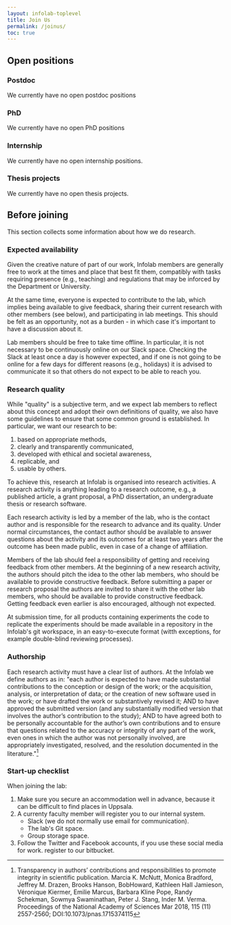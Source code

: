 ```yaml
---
layout: infolab-toplevel
title: Join Us
permalink: /joinus/
toc: true
---
```


## Open positions

### Postdoc

We currently have no open postdoc positions

### PhD

We currently have no open PhD positions

### Internship

We currently have no open internship positions.

### Thesis projects

We currently have no open thesis projects.

<!--- At our lab we host a limited number of thesis projects. Those working on these projects become temporary members of the lab, are expected to complete the project under the agreed time constraints (typically 2.5 months for bachelors and 5 months for masters) and to actively participate in the lab activities, so that they can contribute to information sharing and knowledge development. Bachelor/Master students are expected to work full time on the project, that is, around 40 hours per week. A high degree of independence, ambition and linguistic skills (English) are necessary, as all projects are part of the research activities of the lab and are expected to contribute to it with new knowledge, algorithms, code, etc.

If you are interested, please send an email to the person responsible for the project incuding your transcript, a CV, and a short motivation. --->

## Before joining

This section collects some information about how we do research.

### Expected availability

Given the creative nature of part of our work, Infolab members are generally free to work at the times and place that best fit them, compatibly with tasks requiring presence (e.g., teaching) and regulations that may be inforced by the Department or University.

At the same time, everyone is expected to contribute to the lab, which implies being available to give feedback, sharing their current research with other members (see below), and participating in lab meetings. This should be felt as an opportunity, not as a burden - in which case it's important to have a discussion about it.

Lab members should be free to take time offline. In particular, it is not necessary to be continuously online on our Slack space. Checking the Slack at least once a day is however expected, and if one is not going to be online for a few days for different reasons (e.g., holidays) it is advised to communicate it so that others do not expect to be able to reach you.

### Research quality

While "quality" is a subjective term, and we expect lab members to reflect about this concept and adopt their own definitions of quality, we also have some guidelines to ensure that some common ground is established. In particular, we want our research to be:

1. based on appropriate methods,
1. clearly and transparently communicated,
1. developed with ethical and societal awareness, 
1. replicable, and
1. usable by others.

To achieve this, research at Infolab is organised into research activities. A research activity is anything leading to a research outcome, e.g., a published article, a grant proposal, a PhD dissertation, an undergraduate thesis or research software.

Each research activity is led by a member of the lab, who is the contact author and is responsible for the research to advance and its quality. Under normal circumstances, the contact author should be available to answer questions about the activity and its outcomes for at least two years after the outcome has been made public, even in case of a change of affiliation.

Members of the lab should feel a responsibility of getting and receiving feedback from other members. At the beginning of a new research activity, the authors should pitch the idea to the other lab members, who should be available to provide constructive feedback. Before submitting a paper or research proposal the authors are invited to share it with the other lab members, who should be available to provide constructive feedback. Getting feedback even earlier is also encouraged, although not expected.

At submission time, for all products containing experiments the code to replicate the experiments should be made available in a repository in the Infolab's git workspace, in an easy-to-execute format (witth exceptions, for example double-blind reviewing processes).

### Authorship

Each research activity must have a clear list of authors. At the Infolab we define authors as in: "each author is expected to have made substantial contributions to the conception or design of the work; or the acquisition, analysis, or interpretation of data; or the creation of new software used in the work; or have drafted the work or substantively revised it; AND to have approved the submitted version (and any substantially modified version that involves the author’s contribution to the study); AND to have agreed both to be personally accountable for the author’s own contributions and to ensure that questions related to the accuracy or integrity of any part of the work, even ones in which the author was not personally involved, are appropriately investigated, resolved, and the resolution documented in the literature."[^1]

[^1]: Transparency in authors’ contributions and responsibilities to promote integrity in scientific publication. Marcia K. McNutt, Monica Bradford, Jeffrey M. Drazen, Brooks Hanson, BobHoward, Kathleen Hall Jamieson, Véronique Kiermer, Emilie Marcus, Barbara Kline Pope, Randy Schekman, Sowmya Swaminathan, Peter J. Stang, Inder M. Verma. Proceedings of the National Academy of Sciences Mar 2018, 115 (11) 2557-2560; DOI:10.1073/pnas.1715374115

### Start-up checklist

When joining the lab: 

1. Make sure you secure an accommodation well in advance, because it can be difficult to find places in Uppsala.
1. A currenty faculty member will register you to our internal system.
    * Slack (we do not normally use email for communication).
    * The lab's Git space.
    * Group storage space.
1. Follow the Twitter and Facebook accounts, if you use these social media for work.
register to our bitbucket.
